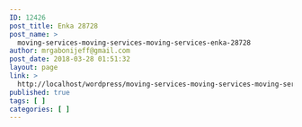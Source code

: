 ```yaml
---
ID: 12426
post_title: Enka 28728
post_name: >
  moving-services-moving-services-moving-services-enka-28728
author: mrgabonijeff@gmail.com
post_date: 2018-03-28 01:51:32
layout: page
link: >
  http://localhost/wordpress/moving-services-moving-services-moving-services-enka-28728/
published: true
tags: [ ]
categories: [ ]
---
```

